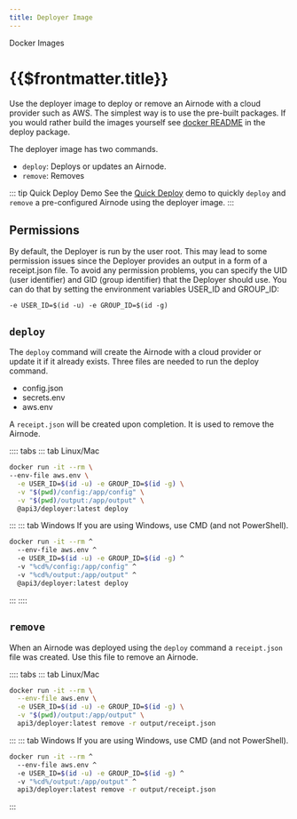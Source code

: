 ```yaml
---
title: Deployer Image
---
```


<TitleSpan>Docker Images</TitleSpan>

# {{$frontmatter.title}}

<TocHeader />
<TOC class="table-of-contents" :include-level="[2,3]" />

Use the deployer image to deploy or remove an Airnode with a cloud provider such as AWS. The simplest way is to use the pre-built packages. If you would rather build the images yourself see [docker README](https://github.com/api3dao/airnode/tree/master/packages/deployer/docker) in the deploy package.

The deployer image has two commands.

- `deploy`: Deploys or updates an Airnode.
- `remove`: Removes

::: tip Quick Deploy Demo
See the [Quick Deploy](../tutorial/) demo to quickly `deploy` and `remove` a pre-configured Airnode using the deployer image.
:::

## Permissions

By default, the Deployer is run by the user root. This may lead to some permission issues since the Deployer provides an output in a form of a receipt.json file. To avoid any permission problems, you can specify the UID (user identifier) and GID (group identifier) that the Deployer should use. You can do that by setting the environment variables USER_ID and GROUP_ID:

`-e USER_ID=$(id -u) -e GROUP_ID=$(id -g)`

## `deploy`

The `deploy` command will create the Airnode with a cloud provider or update it if it already exists. Three files are needed to run the deploy command.

- config.json
- secrets.env
- aws.env

A `receipt.json` will be created upon completion. It is used to remove the Airnode.

:::: tabs
::: tab Linux/Mac
  ```sh
  docker run -it --rm \
  --env-file aws.env \
    -e USER_ID=$(id -u) -e GROUP_ID=$(id -g) \
    -v "$(pwd)/config:/app/config" \
    -v "$(pwd)/output:/app/output" \
    @api3/deployer:latest deploy
  ```
:::
::: tab Windows
If you are using Windows, use CMD (and not PowerShell).
  ```sh
  docker run -it --rm ^
    --env-file aws.env ^
    -e USER_ID=$(id -u) -e GROUP_ID=$(id -g) ^
    -v "%cd%/config:/app/config" ^
    -v "%cd%/output:/app/output" ^
    @api3/deployer:latest deploy
  ```
:::
::::

## `remove`

When an Airnode was deployed using the `deploy` command a `receipt.json` file was created. Use this file to remove an Airnode.

:::: tabs
::: tab Linux/Mac
  ```sh
  docker run -it --rm \
    --env-file aws.env \
    -e USER_ID=$(id -u) -e GROUP_ID=$(id -g) \
    -v "$(pwd)/output:/app/output" \
    api3/deployer:latest remove -r output/receipt.json
  ```
:::
::: tab Windows
If you are using Windows, use CMD (and not PowerShell).
  ```sh
  docker run -it --rm ^
    --env-file aws.env ^
    -e USER_ID=$(id -u) -e GROUP_ID=$(id -g) ^
    -v "%cd%/output:/app/output" ^
    api3/deployer:latest remove -r output/receipt.json
  ```
:::
